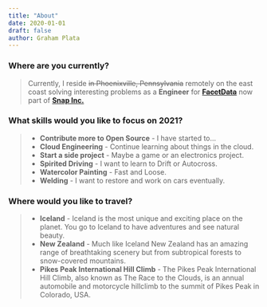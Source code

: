 ```yaml
---
title: "About"
date: 2020-01-01
draft: false
author: Graham Plata
---
```


### Where are you currently?

> Currently, I reside ~~in Phoenixville, Pennsylvania~~ remotely on the east coast solving interesting problems as a **Engineer** for ~~**[FacetData](https://www.facetdata.com/)**~~ now part of **[Snap Inc.](https://www.snap.com/en-US)**

### What skills would you like to focus on 2021?

> - **Contribute more to Open Source** - I have started to...
> - **Cloud Engineering** - Continue learning about things in the cloud.
> - **Start a side project** - Maybe a game or an electronics project.
> - **Spirited Driving** - I want to learn to Drift or Autocross.
> - **Watercolor Painting** - Fast and Loose.
> - **Welding** - I want to restore and work on cars eventually.

### Where would you like to travel?

> - **Iceland** - Iceland is the most unique and exciting place on the planet. You go to Iceland to have adventures and see natural beauty.
> - **New Zealand** - Much like Iceland New Zealand has an amazing range of breathtaking scenery but from subtropical forests to snow-covered mountains.
> - **Pikes Peak International Hill Climb** - The Pikes Peak International Hill Climb, also known as The Race to the Clouds, is an annual automobile and motorcycle hillclimb to the summit of Pikes Peak in Colorado, USA.
